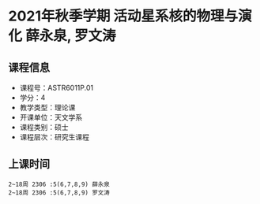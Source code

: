 # 2021年秋季学期 活动星系核的物理与演化 薛永泉, 罗文涛






## 课程信息

- 课程号：ASTR6011P.01
- 学分：4
- 教学类型：理论课
- 开课单位：天文学系
- 课程类别：硕士
- 课程层次：研究生课程

## 上课时间

```
2~18周 2306 :5(6,7,8,9) 薛永泉
2~18周 2306 :5(6,7,8,9) 罗文涛
```

